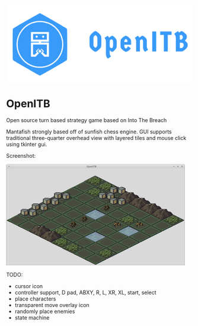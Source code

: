 ![openitb logo](https://github.com/hadlock/openitb/blob/master/static/openitb-logo.png)

# OpenITB
Open source turn based strategy game based on Into The Breach

Mantafish strongly based off of sunfish chess engine. GUI supports traditional three-quarter overhead view with layered tiles and mouse click using tkinter gui.

Screenshot:

![openitb screenshot](https://github.com/hadlock/openitb/blob/master/static/openitb-screenshot-sm.png)

TODO:
* cursor icon
* controller support, D pad, ABXY, R, L, XR, XL, start, select
* place characters
* transparent move overlay icon
* randomly place enemies
* state machine